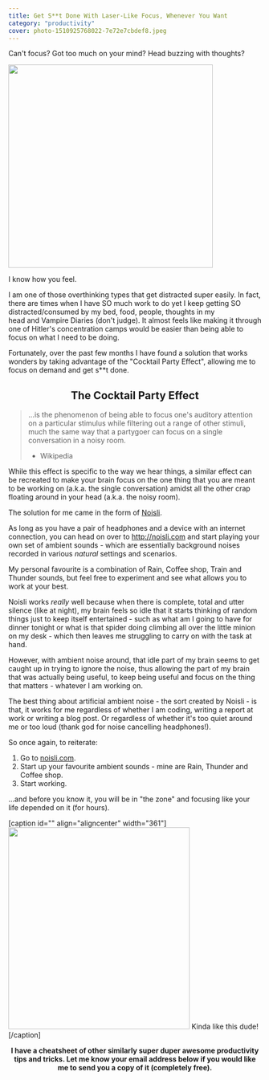 ```yaml
---
title: Get S**t Done With Laser-Like Focus, Whenever You Want
category: "productivity"
cover: photo-1510925768022-7e72e7cbdef8.jpeg
---
```


Can't focus? Got too much on your mind? Head buzzing with thoughts?

<img class="aligncenter" src="http://i.imgur.com/NbEE6OF.jpg" alt="" width="407" height="405" />

I know how you feel.

I am one of those overthinking types that get distracted super easily. In fact, there are times when I have SO much work to do yet I keep getting SO distracted/consumed by my bed, food, people, thoughts in my head and Vampire Diaries (don't judge). It almost feels like making it through one of Hitler's concentration camps would be easier than being able to focus on what I need to be doing.

Fortunately, over the past few months I have found a solution that works wonders by taking advantage of the "Cocktail Party Effect", allowing me to focus on demand and get s**t done.
<h2 style="text-align: center;">The Cocktail Party Effect</h2>
<blockquote>...is the phenomenon of being able to focus one's auditory attention on a particular stimulus while filtering out a range of other stimuli, much the same way that a partygoer can focus on a single conversation in a noisy room.

- Wikipedia</blockquote>
While this effect is specific to the way we hear things, a similar effect can be recreated to make your brain focus on the one thing that you are meant to be working on (a.k.a. the single conversation) amidst all the other crap floating around in your head (a.k.a. the noisy room).

The solution for me came in the form of <a href="http://noisli.com" target="_blank">Noisli</a>.

As long as you have a pair of headphones and a device with an internet connection, you can head on over to <a href="http://noisli.com" target="_blank">http://noisli.com</a> and start playing your own set of ambient sounds - which are essentially background noises recorded in various <em>natural</em> settings and scenarios.

My personal favourite is a combination of Rain, Coffee shop, Train and Thunder sounds, but feel free to experiment and see what allows you to work at your best.

Noisli works <em>really</em> well because when there is complete, total and utter silence (like at night), my brain feels so idle that it starts thinking of random things just to keep itself entertained - such as what am I going to have for dinner tonight or what is that spider doing climbing all over the little minion on my desk - which then leaves me struggling to carry on with the task at hand.

However, with ambient noise around, that idle part of my brain seems to get caught up in trying to ignore the noise, thus allowing the part of my brain that was actually being useful, to keep being useful and focus on the thing that matters - whatever I am working on.

The best thing about artificial ambient noise - the sort created by Noisli - is that, it works for me regardless of whether I am coding, writing a report at work or writing a blog post. Or regardless of whether it's too quiet around me or too loud (thank god for noise cancelling headphones!).

So once again, to reiterate:
<ol>
	<li>Go to <a href="http://noisli.com" target="_blank">noisli.com</a>.</li>
	<li>Start up your favourite ambient sounds - mine are Rain, Thunder and Coffee shop.</li>
	<li>Start working.</li>
</ol>
...and before you know it, you will be in "the zone" and focusing like your life depended on it (for hours).

[caption id="" align="aligncenter" width="361"]<img src="http://img.memecdn.com/focus_o_582464.jpg" alt="" width="361" height="402" /> Kinda like this dude![/caption]
<p style="text-align: center;"><strong> I have a cheatsheet of other similarly super duper awesome productivity tips and tricks. Let me know your email address below if you would like me to send you a copy of it (completely free).</strong></p>
